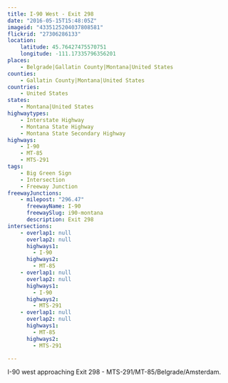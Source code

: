 ```yaml
---
title: I-90 West - Exit 298
date: "2016-05-15T15:48:05Z"
imageid: "4335125204037808581"
flickrid: "27306286133"
location:
    latitude: 45.76427475570751
    longitude: -111.17335796356201
places:
    - Belgrade|Gallatin County|Montana|United States
counties:
    - Gallatin County|Montana|United States
countries:
    - United States
states:
    - Montana|United States
highwaytypes:
    - Interstate Highway
    - Montana State Highway
    - Montana State Secondary Highway
highways:
    - I-90
    - MT-85
    - MTS-291
tags:
    - Big Green Sign
    - Intersection
    - Freeway Junction
freewayJunctions:
    - milepost: "296.47"
      freewayName: I-90
      freewaySlug: i90-montana
      description: Exit 298
intersections:
    - overlap1: null
      overlap2: null
      highways1:
        - I-90
      highways2:
        - MT-85
    - overlap1: null
      overlap2: null
      highways1:
        - I-90
      highways2:
        - MTS-291
    - overlap1: null
      overlap2: null
      highways1:
        - MT-85
      highways2:
        - MTS-291

---
```

I-90 west approaching Exit 298 - MTS-291/MT-85/Belgrade/Amsterdam.